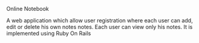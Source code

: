 
Online Notebook

A web application which allow user registration where each user can add, edit or delete his own notes notes.
Each user can view only his notes.
It is implemented using Ruby On Rails
